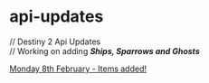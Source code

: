 # api-updates

// Destiny 2 Api Updates  
// Working on adding ***Ships, Sparrows and Ghosts***

[Monday 8th February - Items added!](https://github.com/spoofbtw/api-updates/blob/f7f7105d54d2c0ed4ed4ae2707ae39c910d909f6/Monday%208th%20February%202021.md)
